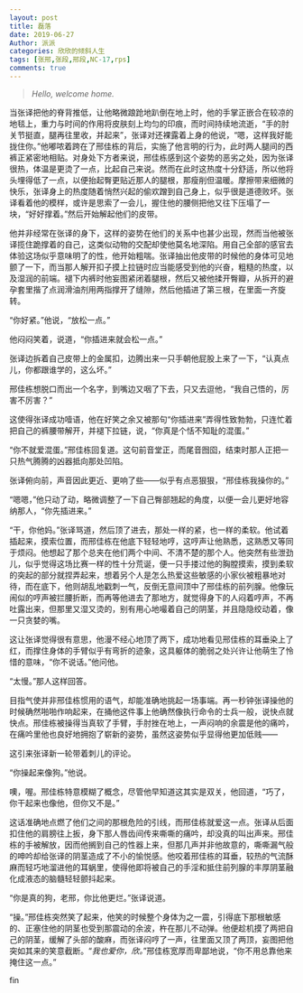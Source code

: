 ```yaml
---
layout: post
title: 磊落
date: 2019-06-27
Author: 派派
categories: 欣欣的倾斜人生
tags: [张邢,张段,邢段,NC-17,rps]
comments: true
---
```

> *Hello, welcome home.*

当张译把他的脊背推低，让他略微踉跄地趴倒在地上时，他的手掌正嵌合在较凉的地毯上，重力与时间的作用将皮肤刻上均匀的印痕，而时间持续地流逝，“手的肘关节挺直，腿再往里收，并起来”，张译对还裸露着上身的他说，“嗯，这样我好能拢住你。”他嘟哝着跨在了邢佳栋的背后，实施了他言明的行为，此时两人腿间的西裤正紧密地相贴。对身处下方者来说，邢佳栋感到这个姿势的恶劣之处，因为张译很热，体温是更烫了一点，比起自己来说。然而在此时这热度十分舒适，所以他将头埋得低了一点，以便抬起臀更贴近那人的腿根，那瘦削但温暖。摩擦带来细微的快乐，张译身上的热度随着悄然兴起的偷欢蹭到自己身上，似乎很是道德败坏。张译看着他的模样，或许是思索了一会儿，握住他的腰侧把他又往下压塌了一块，“好好撑着。”然后开始解起他们的皮带。

他并非经常在张译的身下，这样的姿势在他们的关系中也甚少出现，然而当他被张译揽住跪撑着的自己，这类似动物的交配却使他莫名地深陷。用自己全部的感官去体验这场似乎意味明了的性，他开始粗喘。张译抽出他皮带的时候他的身体可见地颤了一下，而当那人解开扣子摸上拉链时应当能感受到他的兴奋，粗糙的热度，以及湿润的前端。褪下内裤时他妄图紧闭着腿根，然后又被他揉开臀瓣，从拆开的避孕套里揩了点润滑油剂用两指撑开了缝隙，然后他插进了第三根，在里面一齐旋转。

“你好紧。”他说，“放松一点。”

他闷闷笑着，说道，“你插进来就会松一点。”

张译边拆着自己皮带上的金属扣，边腾出来一只手朝他屁股上来了一下，“认真点儿，你都跟谁学的，这么坏。”

邢佳栋想脱口而出一个名字，到嘴边又咽了下去，只又去逗他，“我自己悟的，厉害不厉害？”

这使得张译成功噎语，他在好笑之余又被那句“你插进来”弄得性致勃勃，只连忙着把自己的裤腰带解开，并褪下拉链，说，“你真是个恬不知耻的混蛋。”

“你不就爱混蛋。”邢佳栋回复道。这句前音堂正，而尾音囫囵，结束时那人正把一只热气腾腾的凶器抵向那处凹陷。

张译俯向前，声音因此更近、更响了些——似乎有点恶狠狠，“邢佳栋我操你的。”

“嗯嗯，”他只动了动，略微调整了一下自己臀部翘起的角度，以便一会儿更好地容纳那人，“你先插进来。”

“干，你他妈。”张译骂道，然后顶了进去，那处一样的紧，也一样的柔软。他试着插起来，摸索位置，而邢佳栋在他底下轻轻地哼，这哼声让他熟悉，这熟悉又等同于烦闷。他想起了那个总夹在他们两个中间、不清不楚的那个人。他突然有些泄劲儿，似乎觉得这场比赛一样的性十分荒诞，便一只手搂过他的胸膛摸索，摸到柔软的突起的部分就捏弄起来，想着另个人是怎么热爱这些敏感的小家伙被粗暴地对待，而在底下，他则胡乱地戳刺一气，反倒无意间顶中了邢佳栋的前列腺。他像玩闹似的哼声被拦腰折断，而再等他进去了那地方，就觉得身下的人闷着哼声，不再吐露出来，但那里又湿又烫的，别有用心地嘬着自己的阴茎，并且隐隐绞动着，像一只贪婪的嘴。

这让张译觉得很有意思，他漫不经心地顶了两下，成功地看见邢佳栋的耳垂染上了红，而撑住身体的手臂似乎有弯折的迹象，这具躯体的脆弱之处兴许让他萌生了怜惜的意味，“你不说话。”他问他。

“太慢。”那人这样回答。

目指气使并非邢佳栋惯用的语气，却能准确地挑起一场事端。再一秒钟张译操他的时候确然啪啪作响起来，在捅他这件事上他确然像执行命令的士兵一般，说快点就快点。邢佳栋被操得当真软了手臂，手肘挫在地上，一声闷响的余震是他的痛吟，在痛吟里他也良好地拥抱了崭新的姿势，虽然这姿势似乎显得他更加低贱——

这引来张译新一轮带着刺儿的评论。

“你操起来像狗。”他说。

噢，喔。邢佳栋特意模糊了概念，尽管他早知道这其实是双关，他回道，“巧了，你干起来也像他，但你又不是。”

这话准确地点燃了他们之间的那根危险的引线，而邢佳栋就爱这一点。张译从后面扣住他的肩膀往上扳，身下那人唇齿间传来嘶嘶的痛吟，却没真的叫出声来。邢佳栋的手被解放，因而他搁到自己的性器上来，但那几声并非他故意的，嘶嘶漏气般的呻吟却给张译的阴茎造成了不小的愉悦感。他咬着邢佳栋的耳垂，较热的气流酥麻而轻巧地溜进他的耳蜗里，使得他即将被自己的手淫和抵住前列腺的丰厚阴茎融化成液态的脑髓轻轻颤抖起来。

“你是真的狗，老邢，你比他更烂。”张译说道。

“操。”邢佳栋突然笑了起来，他笑的时候整个身体为之一震，引得底下那根敏感的、正塞住他的阴茎也受到那震动的余波，杵在那儿不动弹。他便趁机摸了两把自己的阴茎，缓解了头部的酸麻，而张译闷哼了一声，往里面又顶了两顶，妄图把他突如其来的笑意截断。“*我也爱你，欣。*”邢佳栋宽厚而卑鄙地说，“你不用总靠他来掩住这一点。”



fin
